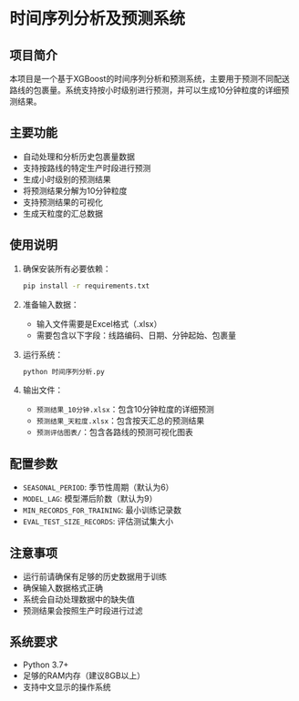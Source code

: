 # 时间序列分析及预测系统

## 项目简介
本项目是一个基于XGBoost的时间序列分析和预测系统，主要用于预测不同配送路线的包裹量。系统支持按小时级别进行预测，并可以生成10分钟粒度的详细预测结果。

## 主要功能
- 自动处理和分析历史包裹量数据
- 支持按路线的特定生产时段进行预测
- 生成小时级别的预测结果
- 将预测结果分解为10分钟粒度
- 支持预测结果的可视化
- 生成天粒度的汇总数据

## 使用说明
1. 确保安装所有必要依赖：
   ```bash
   pip install -r requirements.txt
   ```

2. 准备输入数据：
   - 输入文件需要是Excel格式（.xlsx）
   - 需要包含以下字段：线路编码、日期、分钟起始、包裹量

3. 运行系统：
   ```bash
   python 时间序列分析.py
   ```

4. 输出文件：
   - `预测结果_10分钟.xlsx`：包含10分钟粒度的详细预测
   - `预测结果_天粒度.xlsx`：包含按天汇总的预测结果
   - `预测评估图表/`：包含各路线的预测可视化图表

## 配置参数
- `SEASONAL_PERIOD`: 季节性周期（默认为6）
- `MODEL_LAG`: 模型滞后阶数（默认为9）
- `MIN_RECORDS_FOR_TRAINING`: 最小训练记录数
- `EVAL_TEST_SIZE_RECORDS`: 评估测试集大小

## 注意事项
- 运行前请确保有足够的历史数据用于训练
- 确保输入数据格式正确
- 系统会自动处理数据中的缺失值
- 预测结果会按照生产时段进行过滤

## 系统要求
- Python 3.7+
- 足够的RAM内存（建议8GB以上）
- 支持中文显示的操作系统

